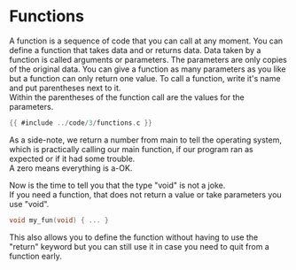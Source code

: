 # Functions

A function is a sequence of code that you can call at any moment. You can
define a function that takes data and or returns data. Data taken by a
function is called arguments or parameters. The parameters are only copies of
the original data. You can give a function as many parameters as you like but a
function can only return one value. To call a function, write it's name and put
parentheses next to it.  
Within the parentheses of the function call are the values for the parameters.  

```c
{{ #include ../code/3/functions.c }}
```

As a side-note, we return a number from main to tell the operating system,
which is practically calling our main function, if our program ran as expected
or if it had some trouble.  
A zero means everything is a-OK.  
  
Now is the time to tell you that the type "void" is not a joke.  
If you need a function, that does not return a value or take parameters you use
"void".  

```c
void my_fun(void) { ... }
```

This also allows you to define the function without having to use the "return"
keyword but you can still use it in case you need to quit from a function
early.  
